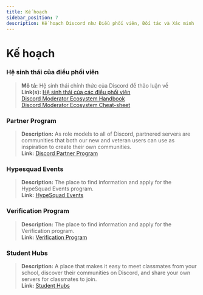```yaml
---
title: Kế hoạch
sidebar_position: 7
description: Kế hoạch Discord như Điều phối viên, Đối tác và Xác minh
---
```


# Kế hoạch

### Hệ sinh thái của điều phối viên 
> __Mô tả:__ Hệ sinh thái chính thức của Discord để thảo luận về <br/>
__Link(s):__ [Hệ sinh thái của các điều phối viên](https://blog.discord.com/announcing-the-discord-moderator-academy-exam-a1bcb5b9d405)   <br/>
[Discord Moderator Ecosystem Handbook](https://drive.google.com/file/d/1rCCi7UZ3BAS38T-zwBVpmTb13m8z7avW/view)   <br/>
[Discord Moderator Ecosystem Cheat-sheet](https://drive.google.com/file/d/1ir-H91-yfskFO4wjEQCtc81ip9XErl9l/view)

### Partner Program
> __Description:__ As role models to all of Discord, partnered servers are communities that both our new and veteran users can use as inspiration to create their own communities.   <br/>
__Link:__ [Discord Partner Program](https://dis.gd/partners)

### Hypesquad Events
> __Description:__ The place to find information and apply for the HypeSquad Events program.   <br/>
__Link:__ [HypeSquad Events](https://dis.gd/hypesquad)

### Verification Program
> __Description:__ The place to find information and apply for the Verification program.   <br/>
__Link:__ [Verification Program](https://dis.gd/verification)

### Student Hubs
> __Description:__ A place that makes it easy to meet classmates from your school, discover their communities on Discord, and share your own servers for classmates to join.   <br/>
__Link:__ [Student Hubs](https://dis.gd/studenthubs)
